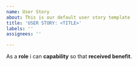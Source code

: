```yaml
---
name: User Story
about: This is our default user story template
title: 'USER STORY: <TITLE>'
labels: ''
assignees: ''

---
```


As a **role** i can **capability** so that **received benefit**.
